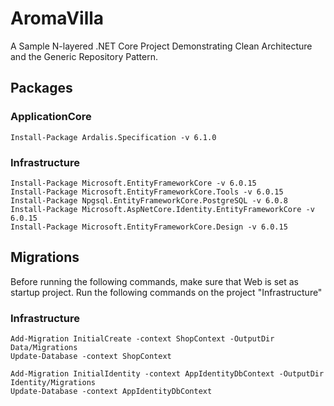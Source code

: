 # AromaVilla
A Sample N-layered .NET Core Project Demonstrating
Clean Architecture and the Generic Repository Pattern.

## Packages

### ApplicationCore
```
Install-Package Ardalis.Specification -v 6.1.0
```

### Infrastructure
```
Install-Package Microsoft.EntityFrameworkCore -v 6.0.15
Install-Package Microsoft.EntityFrameworkCore.Tools -v 6.0.15
Install-Package Npgsql.EntityFrameworkCore.PostgreSQL -v 6.0.8
Install-Package Microsoft.AspNetCore.Identity.EntityFrameworkCore -v 6.0.15
Install-Package Microsoft.EntityFrameworkCore.Design -v 6.0.15
```
## Migrations
Before running the following commands, make sure that Web is set as startup project.
Run the following commands on the project "Infrastructure"

### Infrastructure 
```
Add-Migration InitialCreate -context ShopContext -OutputDir Data/Migrations
Update-Database -context ShopContext

Add-Migration InitialIdentity -context AppIdentityDbContext -OutputDir Identity/Migrations
Update-Database -context AppIdentityDbContext
```
